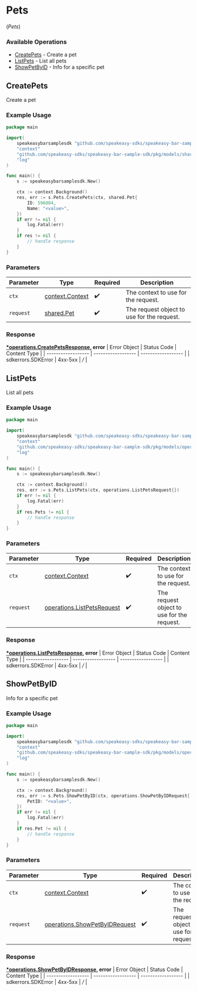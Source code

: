 # Pets
(*Pets*)

### Available Operations

* [CreatePets](#createpets) - Create a pet
* [ListPets](#listpets) - List all pets
* [ShowPetByID](#showpetbyid) - Info for a specific pet

## CreatePets

Create a pet

### Example Usage

```go
package main

import(
	speakeasybarsamplesdk "github.com/speakeasy-sdks/speakeasy-bar-sample-sdk"
	"context"
	"github.com/speakeasy-sdks/speakeasy-bar-sample-sdk/pkg/models/shared"
	"log"
)

func main() {
    s := speakeasybarsamplesdk.New()

    ctx := context.Background()
    res, err := s.Pets.CreatePets(ctx, shared.Pet{
        ID: 596804,
        Name: "<value>",
    })
    if err != nil {
        log.Fatal(err)
    }
    if res != nil {
        // handle response
    }
}
```

### Parameters

| Parameter                                             | Type                                                  | Required                                              | Description                                           |
| ----------------------------------------------------- | ----------------------------------------------------- | ----------------------------------------------------- | ----------------------------------------------------- |
| `ctx`                                                 | [context.Context](https://pkg.go.dev/context#Context) | :heavy_check_mark:                                    | The context to use for the request.                   |
| `request`                                             | [shared.Pet](../../pkg/models/shared/pet.md)          | :heavy_check_mark:                                    | The request object to use for the request.            |


### Response

**[*operations.CreatePetsResponse](../../pkg/models/operations/createpetsresponse.md), error**
| Error Object       | Status Code        | Content Type       |
| ------------------ | ------------------ | ------------------ |
| sdkerrors.SDKError | 4xx-5xx            | */*                |

## ListPets

List all pets

### Example Usage

```go
package main

import(
	speakeasybarsamplesdk "github.com/speakeasy-sdks/speakeasy-bar-sample-sdk"
	"context"
	"github.com/speakeasy-sdks/speakeasy-bar-sample-sdk/pkg/models/operations"
	"log"
)

func main() {
    s := speakeasybarsamplesdk.New()

    ctx := context.Background()
    res, err := s.Pets.ListPets(ctx, operations.ListPetsRequest{})
    if err != nil {
        log.Fatal(err)
    }
    if res.Pets != nil {
        // handle response
    }
}
```

### Parameters

| Parameter                                                                    | Type                                                                         | Required                                                                     | Description                                                                  |
| ---------------------------------------------------------------------------- | ---------------------------------------------------------------------------- | ---------------------------------------------------------------------------- | ---------------------------------------------------------------------------- |
| `ctx`                                                                        | [context.Context](https://pkg.go.dev/context#Context)                        | :heavy_check_mark:                                                           | The context to use for the request.                                          |
| `request`                                                                    | [operations.ListPetsRequest](../../pkg/models/operations/listpetsrequest.md) | :heavy_check_mark:                                                           | The request object to use for the request.                                   |


### Response

**[*operations.ListPetsResponse](../../pkg/models/operations/listpetsresponse.md), error**
| Error Object       | Status Code        | Content Type       |
| ------------------ | ------------------ | ------------------ |
| sdkerrors.SDKError | 4xx-5xx            | */*                |

## ShowPetByID

Info for a specific pet

### Example Usage

```go
package main

import(
	speakeasybarsamplesdk "github.com/speakeasy-sdks/speakeasy-bar-sample-sdk"
	"context"
	"github.com/speakeasy-sdks/speakeasy-bar-sample-sdk/pkg/models/operations"
	"log"
)

func main() {
    s := speakeasybarsamplesdk.New()

    ctx := context.Background()
    res, err := s.Pets.ShowPetByID(ctx, operations.ShowPetByIDRequest{
        PetID: "<value>",
    })
    if err != nil {
        log.Fatal(err)
    }
    if res.Pet != nil {
        // handle response
    }
}
```

### Parameters

| Parameter                                                                          | Type                                                                               | Required                                                                           | Description                                                                        |
| ---------------------------------------------------------------------------------- | ---------------------------------------------------------------------------------- | ---------------------------------------------------------------------------------- | ---------------------------------------------------------------------------------- |
| `ctx`                                                                              | [context.Context](https://pkg.go.dev/context#Context)                              | :heavy_check_mark:                                                                 | The context to use for the request.                                                |
| `request`                                                                          | [operations.ShowPetByIDRequest](../../pkg/models/operations/showpetbyidrequest.md) | :heavy_check_mark:                                                                 | The request object to use for the request.                                         |


### Response

**[*operations.ShowPetByIDResponse](../../pkg/models/operations/showpetbyidresponse.md), error**
| Error Object       | Status Code        | Content Type       |
| ------------------ | ------------------ | ------------------ |
| sdkerrors.SDKError | 4xx-5xx            | */*                |
